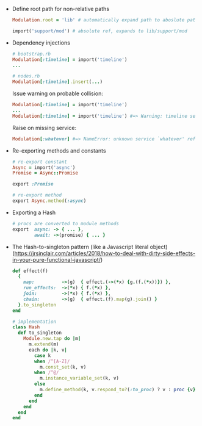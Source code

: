 * Define root path for non-relative paths

  ```ruby
  Modulation.root = 'lib' # automatically expand path to aboslute path

  import('support/mod') # absolute ref, expands to lib/support/mod
  ```

* Dependency injections

  ```ruby
  # bootstrap.rb
  Modulation[:timeline] = import('timeline')
  ...

  # nodes.rb
  Modulation[:timeline].insert(...)
  ```

  Issue warning on probable collision:

  ```ruby
  Modulation[:timeline] = import('timeline')
  ...
  Modulation[:timeline] = import('timeline') #=> Warning: timeline service already set
  ```

  Raise on missing service:

  ```ruby
  Modulation[:whatever] #=> NameError: unknown service `whatever' referenced
  ```

* Re-exporting methods and constants

  ```ruby
  # re-export constant
  Async = import('async')
  Promise = Async::Promise

  export :Promise
  
  # re-export method
  export Async.method(:async)
  ```

* Exporting a Hash

  ```ruby
  # procs are converted to module methods
  export  async: -> { ... },
          await: ->(promise) { ... }
  ```

* The Hash-to-singleton pattern (like a Javascript literal object)
  (https://jrsinclair.com/articles/2018/how-to-deal-with-dirty-side-effects-in-your-pure-functional-javascript/)

  ```ruby
  def effect(f)
    {
      map:          ->(g)  { effect.(->(*x) {g.(f.(*x))}) },
      run_effects:  ->(*x) { f.(*x) },
      join:         ->(*x) { f.(*x) },
      chain:        ->(g)  { effect.(f).map(g).join() }
    }.to_singleton
  end

  # implementation
  class Hash
    def to_singleton
      Module.new.tap do |m|
        m.extend(m)
        each do |k, v|
          case k
          when /^[A-Z]/
            m.const_set(k, v)
          when /^@/
            m.instance_variable_set(k, v)
          else
            m.define_method(k, v.respond_to?(:to_proc) ? v : proc {v})
          end
        end
      end
    end
  end
  ```

